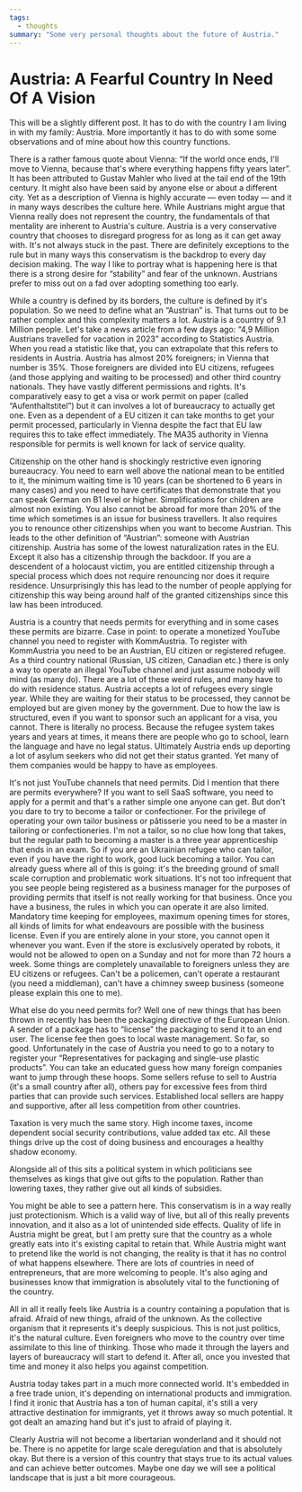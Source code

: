 ```yaml
---
tags:
  - thoughts
summary: "Some very personal thoughts about the future of Austria."
---
```


# Austria: A Fearful Country In Need Of A Vision

This will be a slightly different post.  It has to do with the country I
am living in with my family: Austria.  More importantly it has to do with
some some observations and of mine about how this country functions.

There is a rather famous quote about Vienna: “If the world once ends, I'll
move to Vienna, because that's where everything happens fifty years
later”.  It has been attributed to Gustav Mahler who lived at the tail end
of the 19th century.  It might also have been said by anyone else or
about a different city.  Yet as a description of Vienna is highly
accurate — even today — and it in many ways describes the culture here.
While Austrians might argue that Vienna really does not represent the
country, the fundamentals of that mentality are inherent to Austria's
culture.  Austria is a very conservative country that chooses to disregard
progress for as long as it can get away with.  It's not always stuck in
the past.  There are definitely exceptions to the rule but in many ways
this conservatism is the backdrop to every day decision making.  The way I
like to portray what is happening here is that there is a strong desire
for “stability” and fear of the unknown.  Austrians prefer to miss out on
a fad over adopting something too early.

While a country is defined by its borders, the culture is defined by it's
population.  So we need to define what an “Austrian” is.  That turns out to be
rather complex and this complexity matters a lot.  Austria is a country of
9.1 Million people.  Let's take a news article from a few days ago: “4,9
Million Austrians travelled for vacation in 2023” according to Statistics
Austria.  When you read a statistic like that, you can extrapolate that
this refers to residents in Austria.  Austria has almost 20% foreigners;
in Vienna that number is 35%.  Those foreigners are divided into EU
citizens, refugees (and those applying and waiting to be processed) and
other third country nationals.  They have vastly different permissions and
rights.  It's comparatively easy to get a visa or work permit on paper
(called “Aufenthaltstitel”) but it can involves a lot of bureaucracy to
actually get one.  Even as a dependent of a EU citizen it can take months
to get your permit processed, particularly in Vienna despite the fact that
EU law requires this to take effect immediately.  The MA35 authority in
Vienna responsible for permits is well known for lack of service quality.

Citizenship on the other hand is shockingly restrictive even ignoring
bureaucracy.  You need to earn well above the national mean to be entitled
to it, the minimum waiting time is 10 years (can be shortened to 6 years
in many cases) and you need to have certificates that demonstrate that you
can speak German on B1 level or higher.  Simplifications for children are
almost non existing.  You also cannot be abroad for more than 20% of the
time which sometimes is an issue for business travellers.  It also
requires you to renounce other citizenships when you want to become
Austrian.  This leads to the other definition of “Austrian”: someone with
Austrian citizenship.  Austria has some of the lowest naturalization rates
in the EU.  Except it also has a citizenship through the backdoor.  If you
are a descendent of a holocaust victim, you are entitled citizenship
through a special process which does not require renouncing nor does it
require residence.  Unsurprisingly this has lead to the number of people
applying for citizenship this way being around half of the granted
citizenships since this law has been introduced.

Austria is a country that needs permits for everything and in some cases
these permits are bizarre.  Case in point: to operate a monetized YouTube
channel you need to register with KommAustria.  To register with
KommAustria you need to be an Austrian, EU citizen or registered refugee.
As a third country national (Russian, US citizen, Canadian etc.) there is
only a way to operate an illegal YouTube channel and just assume nobody
will mind (as many do).  There are a lot of these weird rules, and many
have to do with residence status.  Austria accepts a lot of refugees every
single year.  While they are waiting for their status to be processed,
they cannot be employed but are given money by the government.  Due to how
the law is structured, even if you want to sponsor such an applicant for a
visa, you cannot.  There is literally no process.  Because the refugee
system takes years and years at times, it means there are people who go to
school, learn the language and have no legal status.  Ultimately Austria
ends up deporting a lot of asylum seekers who did not get their status
granted.  Yet many of them companies would be happy to have as employees.

It's not just YouTube channels that need permits.  Did I mention that
there are permits everywhere?  If you want to sell SaaS software, you need
to apply for a permit and that's a rather simple one anyone can get.  But
don't you dare to try to become a tailor or confectioner.  For the
privilege of operating your own tailor business or pâtisserie you need to
be a master in tailoring or confectioneries.  I'm not a tailor, so no clue
how long that takes, but the regular path to becoming a master is a three
year apprenticeship that ends in an exam.  So if you are an Ukrainian
refugee who can tailor, even if you have the right to work, good luck
becoming a tailor.  You can already guess where all of this is going: it's
the breeding ground of small scale corruption and problematic work
situations.  It's not too infrequent that you see people being registered
as a business manager for the purposes of providing permits that itself is
not really working for that business.  Once you have a business, the rules
in which you can operate it are also limited.  Mandatory time keeping for
employees, maximum opening times for stores, all kinds of limits for what
endeavours are possible with the business license.  Even if you are
entirely alone in your store, you cannot open it whenever you want.  Even
if the store is exclusively operated by robots, it would not be allowed to
open on a Sunday and not for more than 72 hours a week.  Some things are
completely unavailable to foreigners unless they are EU citizens or
refugees.  Can't be a policemen, can't operate a restaurant (you need a
middleman), can't have a chimney sweep business (someone please explain
this one to me).

What else do you need permits for?  Well one of new things that has been
thrown in recently has been the packaging directive of the European Union.
A sender of a package has to “license” the packaging to send it to an end
user.  The license fee then goes to local waste management.  So far, so
good.  Unfortunately in the case of Austria you need to go to a notary to
register your “Representatives for packaging and single-use plastic
products”.  You can take an educated guess how many foreign companies want
to jump through these hoops.  Some sellers refuse to sell to Austria (it's
a small country after all), others pay for excessive fees from third
parties that can provide such services.  Established local sellers are
happy and supportive, after all less competition from other countries.

Taxation is very much the same story.  High income taxes, income dependent
social security contributions, value added tax etc.  All these things
drive up the cost of doing business and encourages a healthy shadow economy.

Alongside all of this sits a political system in which politicians see
themselves as kings that give out gifts to the population.  Rather than
lowering taxes, they rather give out all kinds of subsidies.

You might be able to see a pattern here.  This conservatism is in a way
really just protectionism.  Which is a valid way of live, but all of this
really prevents innovation, and it also as a lot of unintended side
effects.  Quality of life in Austria might be great, but I am pretty sure
that the country as a whole greatly eats into it's existing capital to
retain that.  While Austria might want to pretend like the world is not
changing, the reality is that it has no control of what happens elsewhere.
There are lots of countries in need of entrepreneurs, that are more
welcoming to people.  It's also aging and businesses know that immigration
is absolutely vital to the functioning of the country.

All in all it really feels like Austria is a country containing a
population that is afraid.  Afraid of new things, afraid of the unknown.
As the collective organism that it represents it's deeply suspicious.
This is not just politics, it's the natural culture.  Even foreigners who
move to the country over time assimilate to this line of thinking.  Those
who made it through the layers and layers of bureaucracy will start to
defend it.  After all, once you invested that time and money it also helps
you against competition.

Austria today takes part in a much more connected world.  It's embedded in
a free trade union, it's depending on international products and
immigration.  I find it ironic that Austria has a ton of human capital,
it's still a very attractive destination for immigrants, yet it throws
away so much potential.  It got dealt an amazing hand but it's just to
afraid of playing it.

Clearly Austria will not become a libertarian wonderland and it should not
be.  There is no appetite for large scale deregulation and that is
absolutely okay.  But there is a version of this country that stays true
to its actual values and can achieve better outcomes.  Maybe one day we
will see a political landscape that is just a bit more courageous.
